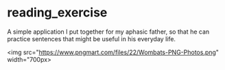 # reading_exercise

A simple application I put together for my aphasic father, so that he can practice sentences that might be useful in his everyday life.

<img src="https://www.pngmart.com/files/22/Wombats-PNG-Photos.png" width="700px>
